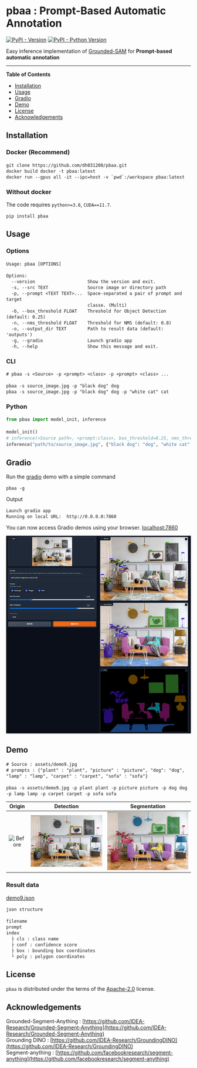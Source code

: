 # pbaa : Prompt-Based Automatic Annotation

[![PyPI - Version](https://img.shields.io/pypi/v/pbaa.svg)](https://pypi.org/project/pbaa)
[![PyPI - Python Version](https://img.shields.io/pypi/pyversions/pbaa.svg)](https://pypi.org/project/pbaa)

Easy inference implementation of [Grounded-SAM](https://github.com/IDEA-Research/Grounded-Segment-Anything) for
**Prompt-based automatic annotation**

-----

**Table of Contents**

- [Installation](#installation)
- [Usage](#usage)
- [Gradio](#gradio)
- [Demo](#demo)
- [License](#license)
- [Acknowledgements](#acknowledgements)

## Installation

### Docker (Recommend)

```console
git clone https://github.com/dh031200/pbaa.git
docker build docker -t pbaa:latest
docker run --gpus all -it --ipc=host -v `pwd`:/workspace pbaa:latest
```

### Without docker

The code requires `python>=3.8`, `CUDA==11.7`.

```console
pip install pbaa
```

## Usage

### Options

```console
Usage: pbaa [OPTIONS]

Options:
  --version                    Show the version and exit.
  -s, --src TEXT               Source image or directory path
  -p, --prompt <TEXT TEXT>...  Space-separated a pair of prompt and target
                               classe. (Multi)
  -b, --box_threshold FLOAT    Threshold for Object Detection (default: 0.25)
  -n, --nms_threshold FLOAT    Threshold for NMS (default: 0.8)
  -o, --output_dir TEXT        Path to result data (default: 'outputs')
  -g, --gradio                 Launch gradio app
  -h, --help                   Show this message and exit.
```

### CLI

```console
# pbaa -s <Source> -p <prompt> <class> -p <prompt> <class> ...

pbaa -s source_image.jpg -p "black dog" dog
pbaa -s source_image.jpg -p "black dog" dog -p "white cat" cat
```

### Python

```python
from pbaa import model_init, inference

model_init()
# inference(<Source path>, <prompt:class>, box_threshold=0.25, nms_threshold=0.8, output_dir=".")
inference("path/to/source_image.jpg", {"black dog": "dog", "white cat": "cat"})
```

## Gradio

Run the [gradio](https://github.com/gradio-app/gradio) demo with a simple command

```console
pbaa -g
```

Output

```
Launch gradio app
Running on local URL:  http://0.0.0.0:7860
```

You can now access Gradio demos using your browser.
[localhost:7860](http://localhost:7860)

![gradio_demo](https://github.com/dh031200/pbaa/blob/main/assets/gradio_demo.png?raw=true)

## Demo

```console
# Source : assets/demo9.jpg
# prompts : {"plant" : "plant", "picture" : "picture", "dog": "dog", "lamp" : "lamp", "carpet" : "carpet", "sofa" : "sofa"}

pbaa -s assets/demo9.jpg -p plant plant -p picture picture -p dog dog -p lamp lamp -p carpet carpet -p sofa sofa
```

|                                     Origin                                      |                                       Detection                                        |                                       Segmentation                                        |
|:-------------------------------------------------------------------------------:|:--------------------------------------------------------------------------------------:|:-----------------------------------------------------------------------------------------:|
| ![Before](https://github.com/dh031200/pbaa/blob/main/assets/demo9.jpg?raw=true) | ![detection](https://github.com/dh031200/pbaa/blob/main/assets/demo9_det.jpg?raw=true) | ![segmentation](https://github.com/dh031200/pbaa/blob/main/assets/demo9_seg.jpg?raw=true) |

### Result data

[demo9.json](https://github.com/dh031200/pbaa/blob/main/assets/demo9.json)<br>

```console
json structure

filename
prompt
index
  ├ cls : class name
  ├ conf : confidence score
  ├ box : bounding box coordinates
  └ poly : polygon coordinates
```

## License

`pbaa` is distributed under the terms of the [Apache-2.0](https://spdx.org/licenses/Apache-2.0.html) license.

## Acknowledgements

Grounded-Segment-Anything : [https://github.com/IDEA-Research/Grounded-Segment-Anything](https://github.com/IDEA-Research/Grounded-Segment-Anything)<br>
Grounding DINO : [https://github.com/IDEA-Research/GroundingDINO](https://github.com/IDEA-Research/GroundingDINO)<br>
Segment-anything : [https://github.com/facebookresearch/segment-anything](https://github.com/facebookresearch/segment-anything)<br>
